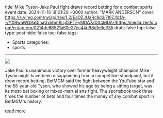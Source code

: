 title: Mike Tyson-Jake Paul fight draws record betting for a combat sports event
date: 2024-11-18 18:01:20 +0000
author: "MARK ANDERSON"
cover: https://s.yimg.com/ny/api/res/1.2/EaOZJUaRc6d2j7l07Jld1A--/YXBwaWQ9aGlnaGxhbmRlcjt3PTEyMDA7aD04MDA-/https:/media.zenfs.com/en/ap.org/0214de68521a60e27ec44d98dfe6c335
draft: false
top: false
type: post
hide: false
toc: false
tags:
  - Sports
categories:
  - sports
---

![](https://s.yimg.com/ny/api/res/1.2/EaOZJUaRc6d2j7l07Jld1A--/YXBwaWQ9aGlnaGxhbmRlcjt3PTEyMDA7aD04MDA-/https:/media.zenfs.com/en/ap.org/0214de68521a60e27ec44d98dfe6c335)

Jake Paul's unanimous victory over former heavyweight champion Mike Tyson might have been disappointing from a competitive standpoint, but it drew record betting. BetMGM said the fight between the YouTube star and the 58-year-old Tyson, who showed his age by being a sitting target, was its most-bet boxing or mixed-martial arts fight. The sportsbook took three times the number of bets and four times the money of any combat sport in BetMGM's history.

[read more](https://sports.yahoo.com/mike-tyson-jake-paul-fight-180120281.html)
